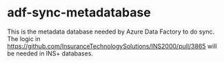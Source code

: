 # adf-sync-metadatabase
This is the metadata database needed by Azure Data Factory to do sync. The logic in https://github.com/InsuranceTechnologySolutions/INS2000/pull/3865 will be needed in INS+ databases.
